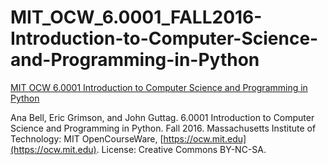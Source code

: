 # MIT_OCW_6.0001_FALL2016-Introduction-to-Computer-Science-and-Programming-in-Python


[MIT OCW 6.0001 Introduction to Computer Science and Programming in Python](https://ocw.mit.edu/courses/electrical-engineering-and-computer-science/6-0001-introduction-to-computer-science-and-programming-in-python-fall-2016/index.htm)

Ana Bell, Eric Grimson, and John Guttag. 6.0001 Introduction to Computer Science and Programming in Python. Fall 2016. Massachusetts Institute of Technology: MIT OpenCourseWare, [https://ocw.mit.edu](https://ocw.mit.edu). License: Creative Commons BY-NC-SA.
